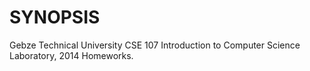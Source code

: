 # SYNOPSIS

Gebze Technical University CSE 107 Introduction to Computer Science Laboratory, 2014 Homeworks.

